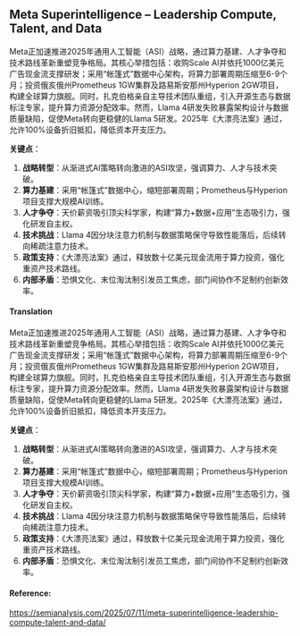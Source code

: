 ## Meta Superintelligence – Leadership Compute, Talent, and Data


Meta正加速推进2025年通用人工智能（ASI）战略，通过算力基建、人才争夺和技术路线革新重塑竞争格局。其核心举措包括：收购Scale AI并依托1000亿美元广告现金流支撑研发；采用“帐篷式”数据中心架构，将算力部署周期压缩至6-9个月；投资俄亥俄州Prometheus 1GW集群及路易斯安那州Hyperion 2GW项目，构建全球算力旗舰。同时，扎克伯格亲自主导技术团队重组，引入开源生态与数据标注专家，提升算力资源分配效率。然而，Llama 4研发失败暴露架构设计与数据质量缺陷，促使Meta转向更稳健的Llama 5研发。2025年《大漂亮法案》通过，允许100%设备折旧抵扣，降低资本开支压力。  

**关键点**：  
1. **战略转型**：从渐进式AI策略转向激进的ASI攻坚，强调算力、人才与技术突破。  
2. **算力基建**：采用“帐篷式”数据中心，缩短部署周期；Prometheus与Hyperion项目支撑大规模AI训练。  
3. **人才争夺**：天价薪资吸引顶尖科学家，构建“算力+数据+应用”生态吸引力，强化研发自主权。  
4. **技术挑战**：Llama 4因分块注意力机制与数据策略保守导致性能落后，后续转向稀疏注意力技术。  
5. **政策支持**：《大漂亮法案》通过，释放数十亿美元现金流用于算力投资，强化重资产技术路线。  
6. **内部矛盾**：恐惧文化、末位淘汰制引发员工焦虑，部门间协作不足制约创新效率。</document>

#### Translation 


Meta正加速推进2025年通用人工智能（ASI）战略，通过算力基建、人才争夺和技术路线革新重塑竞争格局。其核心举措包括：收购Scale AI并依托1000亿美元广告现金流支撑研发；采用“帐篷式”数据中心架构，将算力部署周期压缩至6-9个月；投资俄亥俄州Prometheus 1GW集群及路易斯安那州Hyperion 2GW项目，构建全球算力旗舰。同时，扎克伯格亲自主导技术团队重组，引入开源生态与数据标注专家，提升算力资源分配效率。然而，Llama 4研发失败暴露架构设计与数据质量缺陷，促使Meta转向更稳健的Llama 5研发。2025年《大漂亮法案》通过，允许100%设备折旧抵扣，降低资本开支压力。  

**关键点**：  
1. **战略转型**：从渐进式AI策略转向激进的ASI攻坚，强调算力、人才与技术突破。  
2. **算力基建**：采用“帐篷式”数据中心，缩短部署周期；Prometheus与Hyperion项目支撑大规模AI训练。  
3. **人才争夺**：天价薪资吸引顶尖科学家，构建“算力+数据+应用”生态吸引力，强化研发自主权。  
4. **技术挑战**：Llama 4因分块注意力机制与数据策略保守导致性能落后，后续转向稀疏注意力技术。  
5. **政策支持**：《大漂亮法案》通过，释放数十亿美元现金流用于算力投资，强化重资产技术路线。  
6. **内部矛盾**：恐惧文化、末位淘汰制引发员工焦虑，部门间协作不足制约创新效率。

#### Reference: 

https://semianalysis.com/2025/07/11/meta-superintelligence-leadership-compute-talent-and-data/
